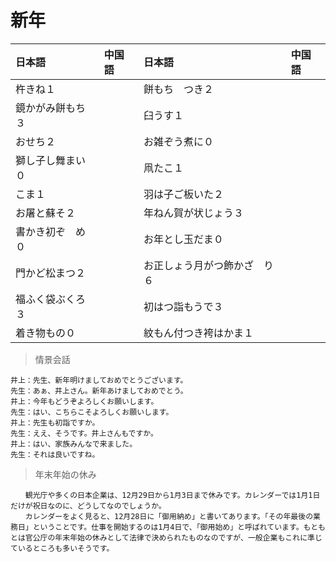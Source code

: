 # 新年

|日本語                            | 中国語 | 日本語                                | 中国語 |
| :-------------------------------- | :----- | :------------------------------------ | :----- |
| <ruby>杵きね１</ruby>           |        | <ruby>餅もち　つき２</ruby>                   |        |
| <ruby>鏡かがみ餅もち３</ruby>           |        | <ruby>臼うす１</ruby>                   |        |
| <ruby>おせち２</ruby>           |        | <ruby>お雑ぞう煮に０</ruby>                   |        |
| <ruby>獅し子し舞まい０</ruby>           |        | <ruby>凧たこ１</ruby>                   |        |
| <ruby>こま１</ruby>           |        | <ruby>羽は子ご板いた２</ruby>                   |        |
| <ruby>お屠と蘇そ２</ruby>           |        | <ruby>年ねん賀が状じょう３</ruby>                   |        |
| <ruby>書かき初ぞ　め０</ruby>           |        | <ruby>お年とし玉だま０</ruby>                   |        |
| <ruby>門かど松まつ２</ruby>           |        | <ruby>お正しょう月がつ飾かざ　り６</ruby>                   |        |
| <ruby>福ふく袋ぶくろ３</ruby>           |        | <ruby>初はつ詣もうで３</ruby>                   |        |
| <ruby>着き物もの０</ruby>           |        | <ruby>紋もん付つき袴はかま１</ruby>                   |        |

> 情景会話

```text
井上：先生、新年明けましておめでとうございます。
先生：あぁ、井上さん。新年あけましておめでとう。
井上：今年もどうぞよろしくお願いします。
先生：はい、こちらこそよろしくお願いします。
井上：先生も初詣ですか。
先生：ええ、そうです。井上さんもですか。
井上：はい、家族みんなで来ました。
先生：それは良いですね。
```

> 年末年始の休み

```text
　　観光庁や多くの日本企業は、12月29日から1月3日まで休みです。カレンダーでは1月1日だけが祝日なのに、どうしてなのでしょうか。
　　カレンダーをよく見ると、12月28日に「御用納め」と書いてあります。「その年最後の業務日」ということです。仕事を開始するのは1月4日で、「御用始め」と呼ばれています。もともとは官公庁の年末年始の休みとして法律で決められたものなのですが、一般企業もこれに準じているところも多いそうです。
```

